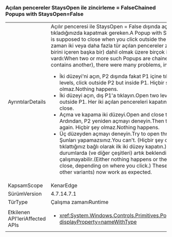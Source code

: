 ### <a name="chained-popups-with-staysopenfalse"></a><span data-ttu-id="f4a08-101">Açılan pencereler StaysOpen ile zincirleme = False</span><span class="sxs-lookup"><span data-stu-id="f4a08-101">Chained Popups with StaysOpen=False</span></span>

|   |   |
|---|---|
|<span data-ttu-id="f4a08-102">Ayrıntılar</span><span class="sxs-lookup"><span data-stu-id="f4a08-102">Details</span></span>|<span data-ttu-id="f4a08-103">Açılır penceresi ile StaysOpen = False dışında açılan tıkladığınızda kapatmak gereken.</span><span class="sxs-lookup"><span data-stu-id="f4a08-103">A Popup with StaysOpen=False is supposed to close when you click outside the Popup.</span></span> <span data-ttu-id="f4a08-104">Ne zaman iki veya daha fazla tür açılan pencereler zincirleme (yani birini içeren başka bir) dahil olmak üzere birçok ilgili sorunlar vardı:</span><span class="sxs-lookup"><span data-stu-id="f4a08-104">When two or more such Popups are chained (i.e. one contains another), there were many problems, including:</span></span><ul><li><span data-ttu-id="f4a08-105">İki düzeyi'ni açın, P2 dışında fakat P1 içine tıklayın.</span><span class="sxs-lookup"><span data-stu-id="f4a08-105">Open two levels, click outside P2 but inside P1.</span></span>  <span data-ttu-id="f4a08-106">Hiçbir şey olmaz.</span><span class="sxs-lookup"><span data-stu-id="f4a08-106">Nothing happens.</span></span></li><li><span data-ttu-id="f4a08-107">İki düzeyi açın, dış P1'a tıklayın.</span><span class="sxs-lookup"><span data-stu-id="f4a08-107">Open two levels, click outside P1.</span></span>  <span data-ttu-id="f4a08-108">Her iki açılan pencereleri kapatın.</span><span class="sxs-lookup"><span data-stu-id="f4a08-108">Both popups close.</span></span></li><li><span data-ttu-id="f4a08-109">Açma ve kapama iki düzeyi.</span><span class="sxs-lookup"><span data-stu-id="f4a08-109">Open and close two levels.</span></span>  <span data-ttu-id="f4a08-110">Ardından, P2 yeniden açmayı deneyin.</span><span class="sxs-lookup"><span data-stu-id="f4a08-110">Then try to open P2 again.</span></span>  <span data-ttu-id="f4a08-111">Hiçbir şey olmaz.</span><span class="sxs-lookup"><span data-stu-id="f4a08-111">Nothing happens.</span></span></li><li><span data-ttu-id="f4a08-112">Üç düzeyden açmayı deneyin.</span><span class="sxs-lookup"><span data-stu-id="f4a08-112">Try to open three levels.</span></span>  <span data-ttu-id="f4a08-113">Şunları yapamazsınız.</span><span class="sxs-lookup"><span data-stu-id="f4a08-113">You can't.</span></span>  <span data-ttu-id="f4a08-114">(Hiçbir şey olmaz veya tıklattığınız bağlı olarak ilk iki düzey kapatın.) Bu gibi durumlarda (ve diğer çeşitleri) artık beklendiği gibi çalışmayabilir.</span><span class="sxs-lookup"><span data-stu-id="f4a08-114">(Either nothing happens or the first two levels close, depending on where you click.) These cases (and other variants) now work as expected.</span></span></li></ul>|
|<span data-ttu-id="f4a08-115">Kapsam</span><span class="sxs-lookup"><span data-stu-id="f4a08-115">Scope</span></span>|<span data-ttu-id="f4a08-116">Kenar</span><span class="sxs-lookup"><span data-stu-id="f4a08-116">Edge</span></span>|
|<span data-ttu-id="f4a08-117">Sürüm</span><span class="sxs-lookup"><span data-stu-id="f4a08-117">Version</span></span>|<span data-ttu-id="f4a08-118">4.7.1</span><span class="sxs-lookup"><span data-stu-id="f4a08-118">4.7.1</span></span>|
|<span data-ttu-id="f4a08-119">Tür</span><span class="sxs-lookup"><span data-stu-id="f4a08-119">Type</span></span>|<span data-ttu-id="f4a08-120">Çalışma zamanı</span><span class="sxs-lookup"><span data-stu-id="f4a08-120">Runtime</span></span>|
|<span data-ttu-id="f4a08-121">Etkilenen API'leri</span><span class="sxs-lookup"><span data-stu-id="f4a08-121">Affected APIs</span></span>|<ul><li><xref:System.Windows.Controls.Primitives.Popup.StaysOpen?displayProperty=nameWithType></li></ul>|


